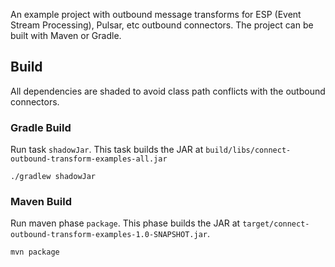 An example project with outbound message transforms for ESP (Event Stream
Processing), Pulsar, etc outbound connectors. The project can be built with
Maven or Gradle.

## Build

All dependencies are shaded to avoid class path conflicts with the outbound
connectors.

### Gradle Build

Run task `shadowJar`. This task builds the JAR at
`build/libs/connect-outbound-transform-examples-all.jar`

```shell
./gradlew shadowJar
```

### Maven Build

Run maven phase `package`. This phase builds the JAR at
`target/connect-outbound-transform-examples-1.0-SNAPSHOT.jar`.

```shell
mvn package
```

